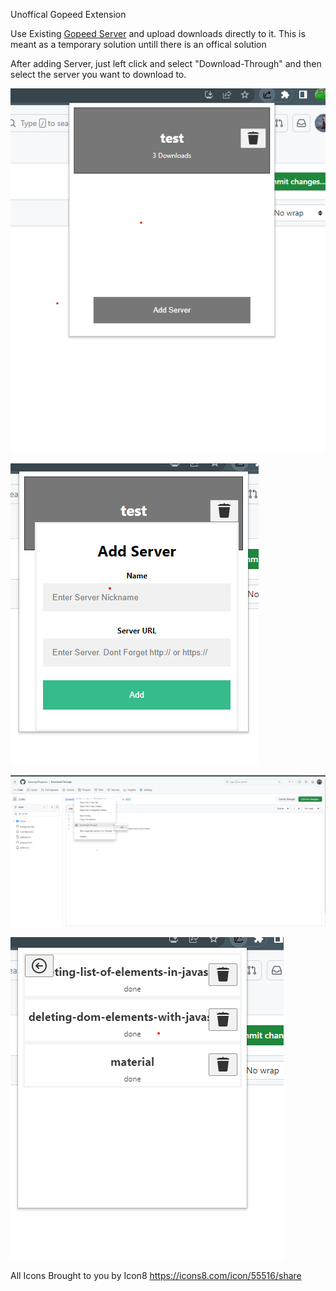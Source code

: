 Unoffical Gopeed Extension

Use Existing [Gopeed Server](https://github.com/GopeedLab/gopeed) and upload downloads directly to it. This is meant as a temporary solution untill there is an offical solution

After adding Server, just left click and select "Download-Through" and then select the server you want to download to.

![mainScreen](https://github.com/masong19hippows/Download-Through/blob/main/icons/mainScreen.png?raw=true)

![addServer](https://github.com/masong19hippows/Download-Through/blob/main/icons/addServer.png?raw=true)

![leftClick](https://github.com/masong19hippows/Download-Through/blob/main/icons/leftClick.png?raw=true)

![downloadList](https://github.com/masong19hippows/Download-Through/blob/main/icons/downloadList.png?raw=true)



All Icons Brought to you by Icon8 https://icons8.com/icon/55516/share
